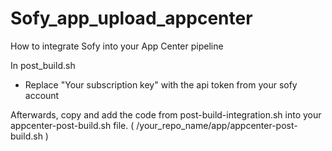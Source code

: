 # Sofy_app_upload_appcenter

How to integrate Sofy into your App Center pipeline

In post_build.sh 
- Replace "Your subscription key" with the api token from your sofy account

Afterwards, copy and add the code from post-build-integration.sh into your appcenter-post-build.sh file. ( /your_repo_name/app/appcenter-post-build.sh )
